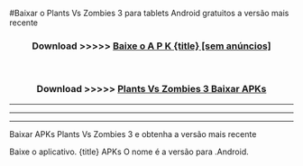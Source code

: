 #Baixar o Plants Vs Zombies 3   para tablets Android gratuitos a versão mais recente


<div align="center">
<h3>Download >>>>> <a href="https://pt-web.web.app/?pt= {title}">Baixe o A P K {title} [sem anúncios]</a></h3><br>

<h3>Download >>>>> <a href="https://pt-web.web.app/?pt= {title}">Plants Vs Zombies 3  Baixar APKs</a></h3>
</div>

----------------------------------------------------------

----------------------------------------------------------

----------------------------------------------------------

Baixar APKs Plants Vs Zombies 3  e obtenha a versão mais recente

Baixe o aplicativo. {title} APKs O nome é a versão para .Android.


